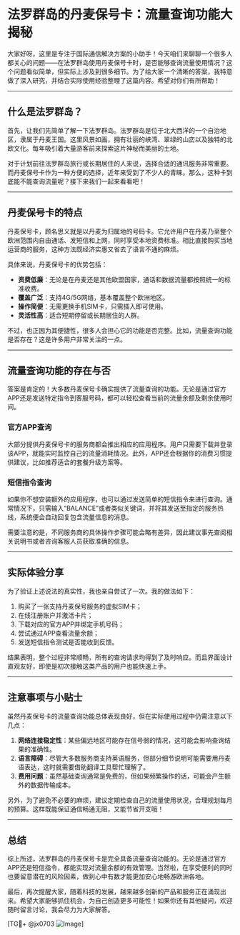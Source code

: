 # 法罗群岛的丹麦保号卡：流量查询功能大揭秘

大家好呀，这里是专注于国际通信解决方案的小助手！今天咱们来聊聊一个很多人都关心的问题——在法罗群岛使用丹麦保号卡时，是否能够查询流量使用情况？这个问题看似简单，但实际上涉及到很多细节。为了给大家一个清晰的答案，我特意做了深入研究，并结合实际使用经验整理了这篇内容。希望对你们有所帮助！

---

## 什么是法罗群岛？

首先，让我们先简单了解一下法罗群岛。法罗群岛是位于北大西洋的一个自治地区，隶属于丹麦王国。这里风景如画，拥有壮丽的峡湾、翠绿的山峦以及独特的北欧文化。每年吸引着大量游客前来探索这片神秘而美丽的土地。

对于计划前往法罗群岛旅行或长期居住的人来说，选择合适的通讯服务非常重要。而丹麦保号卡作为一种方便的选择，近年来受到了不少人的青睐。那么，这种卡到底能不能查询流量呢？接下来我们一起来看看吧！

---

## 丹麦保号卡的特点

丹麦保号卡，顾名思义就是以丹麦为归属地的号码卡。它允许用户在丹麦乃至整个欧洲范围内自由通话、发短信和上网，同时享受本地资费标准。相比直接购买当地运营商的服务，这种方法既经济实惠又省去了语言不通的麻烦。

具体来说，丹麦保号卡的优势包括：

- **资费低廉**：无论是在丹麦还是其他欧盟国家，通话和数据流量都按照统一的标准收费。
- **覆盖广泛**：支持4G/5G网络，基本覆盖整个欧洲地区。
- **操作简便**：无需更换手机SIM卡，只需插入即可使用。
- **灵活性高**：适合短期停留或长期居住的人群。

不过，也正因为其便捷性，很多人会担心它的功能是否完整。比如，流量查询功能是否存在？这是许多用户非常关注的一点。

---

## 流量查询功能的存在与否

答案是肯定的！大多数丹麦保号卡确实提供了流量查询的功能。无论是通过官方APP还是发送特定指令到客服号码，都可以轻松查看当前的流量余额及剩余使用时间。

### 官方APP查询

大部分提供丹麦保号卡的服务商都会推出相应的应用程序。用户只需要下载并登录该APP，就能实时监控自己的流量消耗情况。此外，APP还会根据你的消费习惯提供建议，比如推荐适合的套餐升级方案等。

### 短信指令查询

如果你不想安装额外的应用程序，也可以通过发送简单的短信指令来进行查询。通常情况下，只需输入“BALANCE”或者类似关键词，并将其发送至指定的服务热线，系统便会自动回复包含流量信息的消息。

需要注意的是，不同服务商的具体操作步骤可能会略有差异，因此建议事先查阅相关说明书或者咨询客服人员获取准确的信息。

---

## 实际体验分享

为了验证上述说法的真实性，我也亲自尝试了一次。我的做法如下：

1. 购买了一张支持丹麦保号服务的虚拟SIM卡；
2. 在线注册账户并激活卡片；
3. 下载对应的官方APP并绑定手机号码；
4. 尝试通过APP查看流量余额；
5. 发送短信指令测试是否能收到反馈。

结果表明，整个过程非常顺畅，所有的查询请求均得到了及时响应。而且界面设计直观友好，即使是初次接触这类产品的用户也能快速上手。

---

## 注意事项与小贴士

虽然丹麦保号卡的流量查询功能总体表现良好，但在实际使用过程中仍需注意以下几点：

1. **网络连接稳定性**：某些偏远地区可能存在信号弱的情况，这可能会影响查询结果的准确性。
2. **语言障碍**：尽管大多数服务商支持英语服务，但部分细节说明可能需要用丹麦语表达，这时就需要借助翻译工具帮忙理解了。
3. **费用问题**：虽然基础查询通常是免费的，但如果频繁操作的话，可能会产生额外的数据传输成本。

另外，为了避免不必要的麻烦，建议定期检查自己的流量使用状况，合理规划每月的预算。这样既能保证通信畅通无阻，又能节省开支哦！

---

## 总结

综上所述，法罗群岛的丹麦保号卡是完全具备流量查询功能的。无论是通过官方APP还是短信指令，都能实现对流量余额的有效管理。当然啦，在享受便利的同时也要留意潜在的风险因素，做到心中有数才能更加安心地畅游欧洲各地。

最后，再次提醒大家，随着科技的发展，越来越多创新的产品和服务正在涌现出来。希望大家能够抓住机会，为自己创造更多可能性！如果你还有其他疑问，欢迎随时留言讨论，我会尽力为大家解答。

[TG💪+ @jx0703 ![Image](https://github.com/user-attachments/assets/dbca1d08-cadb-493c-b0ec-ad6f7a83f270)]